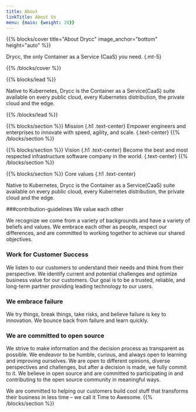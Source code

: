 ```yaml
---
title: About
linkTitle: About Us
menu: {main: {weight: 20}}
---
```


{{% blocks/cover title="About Drycc" image_anchor="bottom" height="auto" %}}

Drycc, the only Container as a Service (CaaS) you need.
{.mt-5}

{{% /blocks/cover %}}

{{% blocks/lead %}}

Native to Kubernetes, Drycc is the Container as a Service(CaaS) suite available on every public cloud, every Kubernetes distribution, the private cloud and the edge.

{{% /blocks/lead %}}

{{% blocks/section %}}
Mission
{.h1 .text-center}
Empower engineers and enterprises to innovate with speed, agility, and scale.
{.text-center}
{{% /blocks/section %}}

{{% blocks/section %}}
Vision
{.h1 .text-center}
Become the best and most respected infrastructure software company in the world.
{.text-center}
{{% /blocks/section %}}

{{% blocks/section %}}
Core values
{.h1 .text-center}

Native to Kubernetes, Drycc is the Container as a Service(CaaS) suite available on every public cloud, every Kubernetes distribution, the private cloud and the edge.

###contribution-guidelines We value each other

We recognize we come from a variety of backgrounds and have a variety of beliefs and values. We embrace each other as people, respect our differences, and are committed to working together to achieve our shared objectives.

### Work for Customer Success

We listen to our customers to understand their needs and think from their perspective. We identify current and potential challenges and optimize business value for our customers. Our goal is to be a trusted, reliable, and long-term partner providing leading technology to our users.


### We embrace failure

We try things, break things, take risks, and believe failure is key to innovation. We bounce back from failure and learn quickly.

### We are committed to open source

We strive to make information and the decision process as transparent as possible. We endeavor to be humble, curious, and always open to learning and improving ourselves. We are open to different opinions, diverse perspectives and challenges, but after a decision is made, we fully commit to it. We believe in open source and are committed to participating in and contributing to the open source community in meaningful ways.

We are committed to helping our customers build cool stuff that transforms their business in less time – we call it Time to Awesome.
{{% /blocks/section %}}
